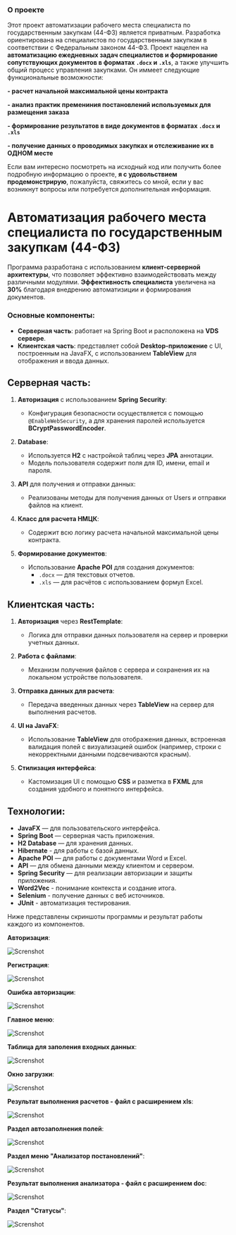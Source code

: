 ### О проекте

Этот проект автоматизации рабочего места специалиста по государственным закупкам (44-ФЗ) является приватным.
Разработка ориентирована на специалистов по государственным закупкам в соответствии с Федеральным законом 44-ФЗ.
Проект нацелен на **автоматизацию ежедневных задач специалистов и формирование сопутствующих документов в форматах `.docx` и `.xls`**, а также улучшить общий процесс управления закупками.
Он иммеет следующие функциональные возможности:

**- расчет начальной максимальной цены контракта**

**- анализ практик премениния постановлений используемых для размещения заказа**

**- формирование результатов в виде документов в форматах `.docx` и `.xls`**

**- получение данных о проводимых закупках и отслеживание их в ОДНОМ месте**

Если вам интересно посмотреть на исходный код или получить более подробную информацию о проекте, **я с удовольствием продемонстрирую**, пожалуйста, свяжитесь со мной, если у вас возникнут вопросы или потребуется дополнительная информация.

# Автоматизация рабочего места специалиста по государственным закупкам (44-ФЗ)

Программа разработана с использованием **клиент-серверной архитектуры**, что позволяет эффективно взаимодействовать между различными модулями. 
**Эффективность специалиста** увеличена на **30%** благодаря внедрению автоматизиции и формирования документов.

### Основные компоненты:
- **Серверная часть**: работает на Spring Boot и расположена на **VDS сервере**.
- **Клиентская часть**: представляет собой **Desktop-приложение** с UI, построенным на JavaFX, с использованием **TableView** для отображения и ввода данных.

## Серверная часть:
1. **Авторизация** с использованием **Spring Security**:
    - Конфигурация безопасности осуществляется с помощью `@EnableWebSecurity`, а для хранения паролей используется **BCryptPasswordEncoder**.
    
2. **Database**:
    - Используется **H2** с настройкой таблиц через **JPA** аннотации.
    - Модель пользователя содержит поля для ID, имени, email и пароля.
    
3. **API** для получения и отправки данных:
    - Реализованы методы для получения данных от Users и отправки файлов на клиент.
    
4. **Класс для расчета НМЦК**:
    - Содержит всю логику расчета начальной максимальной цены контракта.
    
5. **Формирование документов**:
    - Использование **Apache POI** для создания документов:
        - `.docx` — для текстовых отчетов.
        - `.xls` — для расчётов с использованием формул Excel.

## Клиентская часть:
1. **Авторизация** через **RestTemplate**:
    - Логика для отправки данных пользователя на сервер и проверки учетных данных.
    
2. **Работа с файлами**:
    - Механизм получения файлов с сервера и сохранения их на локальном устройстве пользователя.
    
3. **Отправка данных для расчета**:
    - Передача введенных данных через **TableView** на сервер для выполнения расчетов.
    
4. **UI на JavaFX**:
    - Использование **TableView** для отображения данных, встроенная валидация полей с визуализацией ошибок (например, строки с некорректными данными подсвечиваются красным).
    
5. **Стилизация интерфейса**:
    - Кастомизация UI с помощью **CSS** и разметка в **FXML** для создания удобного и понятного интерфейса.

## Технологии:
- **JavaFX** — для пользовательского интерфейса.
- **Spring Boot** — серверная часть приложения.
- **H2 Database** — для хранения данных.
- **Hibernate** - для работы с базой данных.
- **Apache POI** — для работы с документами Word и Excel.
- **API** — для обмена данными между клиентом и сервером.
- **Spring Security** — для реализации авторизации и защиты приложения.
- **Word2Vec** - понимание контекста и создание итога.
- **Selenium** - получение данных с веб источников.
- **JUnit** - автоматизация тестирования.

Ниже представлены скриншоты программы и результат работы каждого из компонентов.

**Авторизация**:

![Screnshot](https://github.com/IR-gitt/QuickOrder/blob/master/LoginPage.jpg)

**Регистрация**:

![Screnshot](https://github.com/IR-gitt/QuickOrder/blob/master/Handling%20errors%20during%20registration.jpg)

**Ошибка авторизации**:

![Screnshot](https://github.com/IR-gitt/QuickOrder/blob/master/Error%20notification.jpg)

**Главное меню**:

![Screnshot](https://github.com/IR-gitt/QuickOrder/blob/master/CalcNMCKMainMenu.PNG)

**Таблица для заполения входных данных**:

![Screnshot](https://github.com/IR-gitt/QuickOrder/blob/master/TableView.jpg)

**Окно загрузки**:

![Screnshot](https://github.com/IR-gitt/QuickOrder/blob/master/Download%20window%20(waiting%20for%20response%20from%20server%20with%20files).jpg)

**Результат выполнения расчетов - файл с расширением xls**:

![Screnshot](https://github.com/IR-gitt/QuickOrder/blob/master/ResultCalcInExel.PNG)

**Раздел автозаполнения полей**:

![Screnshot](https://github.com/IR-gitt/QuickOrder/blob/master/AutoPurchase.PNG)

**Раздел меню "Анализатор постановлений"**:

![Screnshot](https://github.com/IR-gitt/QuickOrder/blob/master/Analyzer.PNG)

**Результат выполнения анализатора - файл с расширением doc**:

![Screnshot](https://github.com/IR-gitt/QuickOrder/blob/master/resultAnalyze.jpg)

**Раздел "Статусы"**:

![Screnshot](https://github.com/IR-gitt/QuickOrder/blob/master/Status.PNG)




